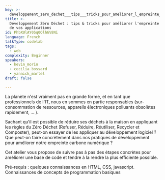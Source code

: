 ```yaml
---
key: >-
  developpement_zero_dechet___tips___tricks_pour_ameliorer_l_empreinte_carbone_de_vos_applications
title: >-
  Développement Zéro Déchet : tips & tricks pour améliorer l'empreinte carbone
  de vos applications
id: PhbXUlAY0bq0OlhGV8Ni
language: French
talkType: codelab
tags:
  - web
complexity: Beginner
speakers:
  - kevin_morin
  - cecilia_bossard
  - yannick_martel
draft: false

---
```


La planète n'est vraiment pas en grande forme, et en tant que professionnels de l'IT, nous en sommes en partie responsables (sur-consommation de ressources, appareils électroniques polluants obsolètes rapidement, ... ).

Sachant qu'il est possible de réduire ses déchets à la maison en appliquant les règles du Zéro Déchet (Refuser, Réduire, Réutiliser, Recycler et Composter), peut-on essayer de les appliquer au développement logiciel ? Que peut-on faire concrètement dans nos pratiques de développement pour améliorer notre empreinte carbone numérique ?

Cet atelier vous propose de suivre pas à pas des étapes concrètes pour améliorer une base de code et tendre à la rendre la plus efficiente possible.

Pré-requis : quelques connaissances en HTML, CSS, javascript. Connaissances de concepts de programmation basiques
